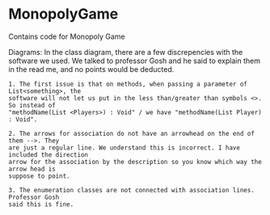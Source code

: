 # MonopolyGame
Contains code for Monopoly Game

Diagrams:
In the class diagram, there are a few discrepencies with the software we used. We talked 
to professor Gosh and he said to explain them in the read me, and no points would be 
deducted.
 
	1. The first issue is that on methods, when passing a parameter of List<something>, the 
	software will not let us put in the less than/greater than symbols <>. So instead of 
	"methodName(List <Players>) : Void" / we have "methodName(List Player) : Void".
	
	2. The arrows for association do not have an arrowhead on the end of them -->. They 
	are just a regular line. We understand this is incorrect. I have included the direction 
	arrow for the association by the description so you know which way the arrow head is 
	suppose to point. 
	
	3. The enumeration classes are not connected with association lines. Professor Gosh 
	said this is fine.


 
